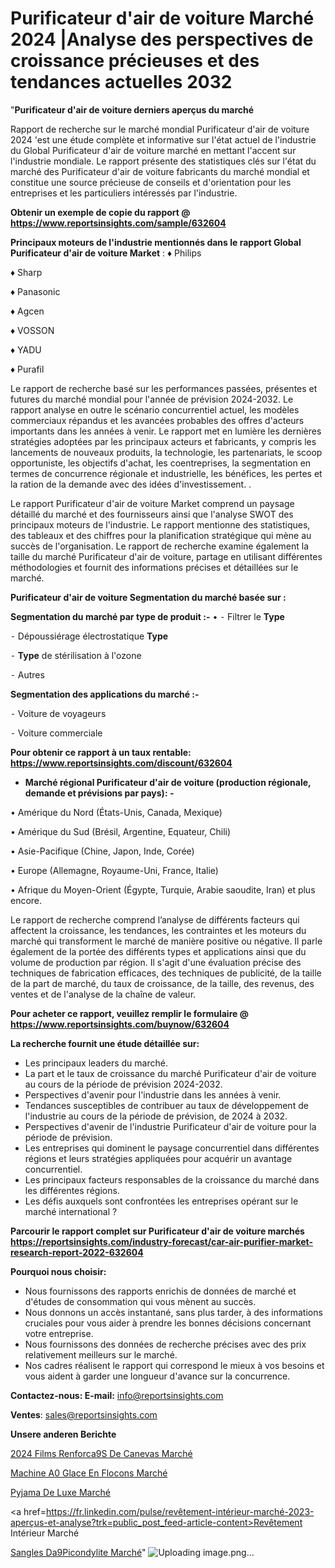 # Purificateur d'air de voiture Marché 2024 |Analyse des perspectives de croissance précieuses et des tendances actuelles 2032

"<strong>Purificateur d'air de voiture derniers aperçus du marché</strong>

Rapport de recherche sur le marché mondial Purificateur d'air de voiture 2024 'est une étude complète et informative sur l'état actuel de l'industrie du Global Purificateur d'air de voiture marché en mettant l'accent sur l'industrie mondiale. Le rapport présente des statistiques clés sur l'état du marché des Purificateur d'air de voiture fabricants du marché mondial et constitue une source précieuse de conseils et d'orientation pour les entreprises et les particuliers intéressés par l'industrie.

<strong>Obtenir un exemple de copie du rapport @ <a href=https://www.reportsinsights.com/sample/632604>https://www.reportsinsights.com/sample/632604</a></strong>

<strong>Principaux moteurs de l'industrie mentionnés dans le rapport Global Purificateur d'air de voiture Market</strong> :
♦ Philips

♦ Sharp

♦ Panasonic

♦ Agcen

♦ VOSSON

♦ YADU

♦ Purafil

Le rapport de recherche basé sur les performances passées, présentes et futures du marché mondial pour l'année de prévision 2024-2032. Le rapport analyse en outre le scénario concurrentiel actuel, les modèles commerciaux répandus et les avancées probables des offres d'acteurs importants dans les années à venir. Le rapport met en lumière les dernières stratégies adoptées par les principaux acteurs et fabricants, y compris les lancements de nouveaux produits, la technologie, les partenariats, le scoop opportuniste, les objectifs d'achat, les coentreprises, la segmentation en termes de concurrence régionale et industrielle, les bénéfices, les pertes et la ration de la demande avec des idées d'investissement. .

Le rapport Purificateur d'air de voiture Market comprend un paysage détaillé du marché et des fournisseurs ainsi que l'analyse SWOT des principaux moteurs de l'industrie. Le rapport mentionne des statistiques, des tableaux et des chiffres pour la planification stratégique qui mène au succès de l'organisation. Le rapport de recherche examine également la taille du marché Purificateur d'air de voiture, partage en utilisant différentes méthodologies et fournit des informations précises et détaillées sur le marché.

<strong>Purificateur d'air de voiture Segmentation du marché basée sur :</strong>

<strong>Segmentation du marché par type de produit :-</strong>
•
⁃ Filtrer le <strong>Type</strong>

⁃ Dépoussiérage électrostatique <strong>Type</strong>

⁃ <strong>Type</strong> de stérilisation à l'ozone

⁃ Autres

<strong>Segmentation des applications du marché :-</strong>

⁃ Voiture de voyageurs

⁃ Voiture commerciale

<strong>Pour obtenir ce rapport à un taux rentable: <a href=https://www.reportsinsights.com/discount/632604>https://www.reportsinsights.com/discount/632604</a></strong>
<ul>
  <li><strong>Marché régional Purificateur d'air de voiture (production régionale, demande et prévisions par pays): -</strong></li>
</ul>
• Amérique du Nord (États-Unis, Canada, Mexique)

• Amérique du Sud (Brésil, Argentine, Equateur, Chili)

• Asie-Pacifique (Chine, Japon, Inde, Corée)

• Europe (Allemagne, Royaume-Uni, France, Italie)

• Afrique du Moyen-Orient (Égypte, Turquie, Arabie saoudite, Iran) et plus encore.

Le rapport de recherche comprend l’analyse de différents facteurs qui affectent la croissance, les tendances, les contraintes et les moteurs du marché qui transforment le marché de manière positive ou négative. Il parle également de la portée des différents types et applications ainsi que du volume de production par région. Il s'agit d'une évaluation précise des techniques de fabrication efficaces, des techniques de publicité, de la taille de la part de marché, du taux de croissance, de la taille, des revenus, des ventes et de l'analyse de la chaîne de valeur.

<strong>Pour acheter ce rapport, veuillez remplir le formulaire @   <a href=https://www.reportsinsights.com/buynow/632604>https://www.reportsinsights.com/buynow/632604</a></strong>

<strong>La recherche fournit une étude détaillée sur:</strong>
<ul>
  <li>Les principaux leaders du marché.</li>
  <li>La part et le taux de croissance du marché Purificateur d'air de voiture au cours de la période de prévision 2024-2032.</li>
  <li>Perspectives d'avenir pour l'industrie dans les années à venir.</li>
  <li>Tendances susceptibles de contribuer au taux de développement de l'industrie au cours de la période de prévision, de 2024 à 2032.</li>
  <li>Perspectives d'avenir de l'industrie Purificateur d'air de voiture pour la période de prévision.</li>
  <li>Les entreprises qui dominent le paysage concurrentiel dans différentes régions et leurs stratégies appliquées pour acquérir un avantage concurrentiel.</li>
  <li>Les principaux facteurs responsables de la croissance du marché dans les différentes régions.</li>
  <li>Les défis auxquels sont confrontées les entreprises opérant sur le marché international ?</li>
</ul>

<strong>Parcourir le rapport complet sur Purificateur d'air de voiture marchés <a href=https://reportsinsights.com/industry-forecast/car-air-purifier-market-research-report-2022-632604>https://reportsinsights.com/industry-forecast/car-air-purifier-market-research-report-2022-632604</a></strong>

<strong>Pourquoi nous choisir:</strong>
<ul>
  <li>Nous fournissons des rapports enrichis de données de marché et d'études de consommation qui vous mènent au succès.</li>
  <li>Nous donnons un accès instantané, sans plus tarder, à des informations cruciales pour vous aider à prendre les bonnes décisions concernant votre entreprise.</li>
  <li>Nous fournissons des données de recherche précises avec des prix relativement meilleurs sur le marché.</li>
  <li>Nos cadres réalisent le rapport qui correspond le mieux à vos besoins et vous aident à garder une longueur d'avance sur la concurrence.</li>
</ul>
<strong>Contactez-nous:
</strong><strong>E-mail:</strong> <a href=mailto:info@reportsinsights.com>info@reportsinsights.com</a>

<strong>Ventes</strong>: <a href=mailto:sales@reportsinsights.com>sales@reportsinsights.com</a>

<strong>Unsere anderen Berichte</strong>

<a href=https://www.linkedin.com/pulse/2024-films-renforc%C3%A9s-de-canevas-march%C3%A9-segmentation-mc2kc/>2024 Films Renforca9S De Canevas Marché</a>

<a href=https://www.linkedin.com/pulse/machine-%C3%A0-glace-en-flocons-march%C3%A9-de-la-taille-svpoc/>Machine A0 Glace En Flocons Marché</a>

<a href=https://www.linkedin.com/pulse/pyjama-de-luxe-marché-2024-possibilités-incroyables-levbc/>Pyjama De Luxe Marché</a>

<a href=https://fr.linkedin.com/pulse/revêtement-intérieur-marché-2023-aperçus-et-analyse?trk=public_post_feed-article-content>Revêtement Intérieur Marché</a>

<a href=https://www.linkedin.com/pulse/sangles-d%C3%A9picondylite-march%C3%A9-informations-bas%C3%A9es-m5zgf/>Sangles Da9Picondylite Marché</a>"
![Uploading image.png…]()
